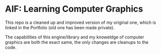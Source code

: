 # AIF: Learning Computer Graphics
This repo is a cleaned up and improved version of my original one, which is linked in the Portfolio (old one has been made private).

The capabilities of this engine/library and my knoweldge of computer graphics are both the exact same, the only changes are cleanups to the code.